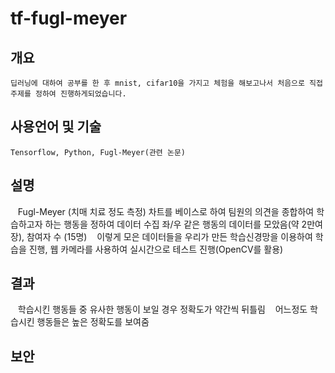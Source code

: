 # tf-fugl-meyer

## 개요


    딥러닝에 대하여 공부를 한 후 mnist, cifar10을 가지고 체험을 해보고나서 처음으로 직접 주제를 정하여 진행하게되었습니다.


## 사용언어 및 기술
    Tensorflow, Python, Fugl-Meyer(관련 논문)


## 설명
    Fugl-Meyer (치매 치료 정도 측정) 차트를 베이스로 하여 팀원의 의견을 종합하여 학습하고자 하는 행동을 정하여 데이터 수집 좌/우 같은 행동의 데이터를 모았음(약 2만여장), 참여자 수 (15명)
    이렇게 모은 데이터들을 우리가 만든 학습신경망을 이용하여 학습을 진행, 웹 카메라를 사용하여 실시간으로 테스트 진행(OpenCV를 활용)
    
## 결과
    학습시킨 행동들 중 유사한 행동이 보일 경우 정확도가 약간씩 뒤틀림
    어느정도 학습시킨 행동들은 높은 정확도를 보여줌
    
## 보안
